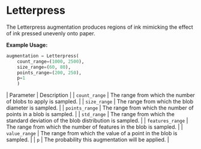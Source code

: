 # Letterpress

The Letterpress augmentation produces regions of ink mimicking the effect of ink pressed unevenly onto paper.

**Example Usage:**

```python
augmentation = Letterpress(
	count_range=(1000, 2500),
	size_range=(60, 80),
	points_range=(200, 250),
	p=1
	)
```

| Parameter | Description |
| `count_range` | The range from which the number of blobs to apply is sampled. |
| `size_range` | The range from which the blob diameter is sampled. |
| `points_range` | The range from which the number of points in a blob is sampled. |
| `std_range` | The range from which the standard deviation of the blob distribution is sampled. |
| `features_range` | The range from which the number of features in the blob is sampled. |
| `value_range` | The range from which the value of a point in the blob is sampled. |
| `p` | The probability this augmentation will be applied. |
